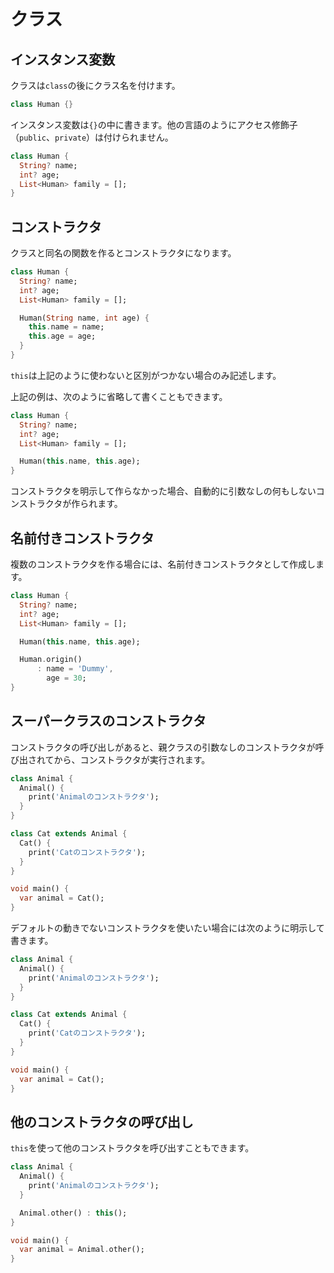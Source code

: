# クラス

## インスタンス変数

クラスは`class`の後にクラス名を付けます。

```dart
class Human {}
```

インスタンス変数は`{}`の中に書きます。他の言語のようにアクセス修飾子（`public`、`private`）は付けられません。

```dart
class Human {
  String? name;
  int? age;
  List<Human> family = [];
}
```

## コンストラクタ

クラスと同名の関数を作るとコンストラクタになります。

```dart
class Human {
  String? name;
  int? age;
  List<Human> family = [];

  Human(String name, int age) {
    this.name = name;
    this.age = age;
  }
}
```

`this`は上記のように使わないと区別がつかない場合のみ記述します。

上記の例は、次のように省略して書くこともできます。

```dart
class Human {
  String? name;
  int? age;
  List<Human> family = [];

  Human(this.name, this.age);
}
```

コンストラクタを明示して作らなかった場合、自動的に引数なしの何もしないコンストラクタが作られます。

## 名前付きコンストラクタ

複数のコンストラクタを作る場合には、名前付きコンストラクタとして作成します。

```dart
class Human {
  String? name;
  int? age;
  List<Human> family = [];

  Human(this.name, this.age);

  Human.origin()
      : name = 'Dummy',
        age = 30;
}
```

## スーパークラスのコンストラクタ

コンストラクタの呼び出しがあると、親クラスの引数なしのコンストラクタが呼び出されてから、コンストラクタが実行されます。

```dart
class Animal {
  Animal() {
    print('Animalのコンストラクタ');
  }
}

class Cat extends Animal {
  Cat() {
    print('Catのコンストラクタ');
  }
}

void main() {
  var animal = Cat();
}
```

デフォルトの動きでないコンストラクタを使いたい場合には次のように明示して書きます。

```dart
class Animal {
  Animal() {
    print('Animalのコンストラクタ');
  }
}

class Cat extends Animal {
  Cat() {
    print('Catのコンストラクタ');
  }
}

void main() {
  var animal = Cat();
}
```

## 他のコンストラクタの呼び出し

`this`を使って他のコンストラクタを呼び出すこともできます。

```dart
class Animal {
  Animal() {
    print('Animalのコンストラクタ');
  }

  Animal.other() : this();
}

void main() {
  var animal = Animal.other();
}
```
